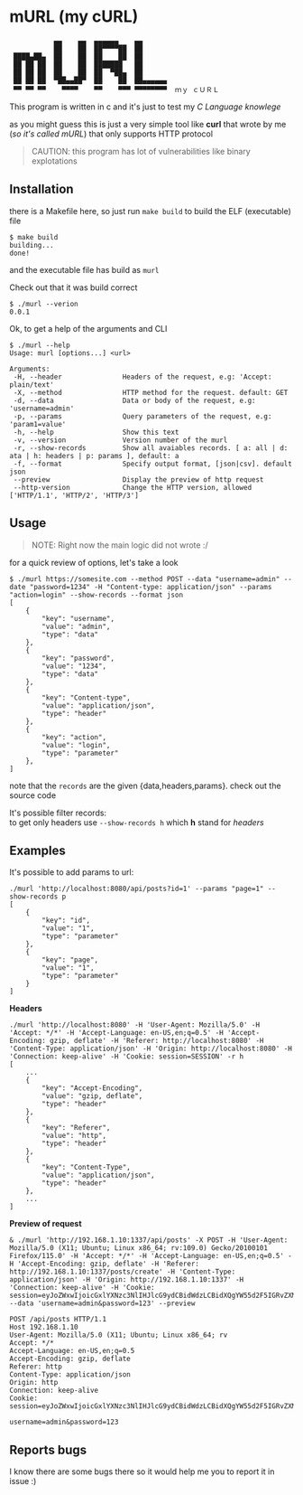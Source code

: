 # mURL (my cURL)


```
           ▄▄    ▄▄  ▄▄▄▄▄▄    ▄▄       
           ██    ██  ██▀▀▀▀██  ██       
 ████▄██▄  ██    ██  ██    ██  ██       
 ██ ██ ██  ██    ██  ███████   ██       
 ██ ██ ██  ██    ██  ██  ▀██▄  ██       
 ██ ██ ██  ▀██▄▄██▀  ██    ██  ██▄▄▄▄▄▄ 
 ▀▀ ▀▀ ▀▀    ▀▀▀▀    ▀▀    ▀▀▀ ▀▀▀▀▀▀▀▀  ｍｙ ｃＵＲＬ

```

This program is written in c and it's just to test my *C Language knowlege*

as you might guess this is just a very simple tool like **curl** that wrote by me (*so it's called mURL*) that only supports HTTP protocol

>CAUTION: this program has lot of vulnerabilities like binary explotations

## Installation

there is a Makefile here, so just run `make build` to build the ELF (executable) file
```
$ make build
building...
done!
```

and the executable file has build as `murl`

Check out that it was build correct
```
$ ./murl --verion
0.0.1
```

Ok, to get a help of the arguments and CLI 
```
$ ./murl --help
Usage: murl [options...] <url>

Arguments:
 -H, --header               Headers of the request, e.g: 'Accept: plain/text'
 -X, --method               HTTP method for the request. default: GET
 -d, --data                 Data or body of the request, e.g: 'username=admin'
 -p, --params               Query parameters of the request, e.g: 'param1=value'
 -h, --help                 Show this text
 -v, --version              Version number of the murl
 -r, --show-records         Show all avaiables records. [ a: all | d: ata | h: headers | p: params ], default: a
 -f, --format               Specify output format, [json|csv]. default json
 --preview                  Display the preview of http request
 --http-version             Change the HTTP version, allowed ['HTTP/1.1', 'HTTP/2', 'HTTP/3']
```


## Usage

>NOTE: Right now the main logic did not wrote :/

for a quick review of options, let's take a look
```
$ ./murl https://somesite.com --method POST --data "username=admin" --date "password=1234" -H "Content-type: application/json" --params "action=login" --show-records --format json
[
    {
        "key": "username",
        "value": "admin",
        "type": "data"
    },
    {
        "key": "password",
        "value": "1234",
        "type": "data"
    },
    {
        "key": "Content-type",
        "value": "application/json",
        "type": "header"
    },
    {
        "key": "action",
        "value": "login",
        "type": "parameter"
    },
]
```

note that the `records` are the given {data,headers,params}. check out the source code

It's possible filter records:<br>to get only headers use `--show-records h` which **h** stand for *headers*

## Examples

It's possible to add params to url:
```
./murl 'http://localhost:8080/api/posts?id=1' --params "page=1" --show-records p
[
    {
        "key": "id",
        "value": "1",
        "type": "parameter"
    },
    {
        "key": "page",
        "value": "1",
        "type": "parameter"
    } 
]
```

**Headers**

```
./murl 'http://localhost:8080' -H 'User-Agent: Mozilla/5.0' -H 'Accept: */*' -H 'Accept-Language: en-US,en;q=0.5' -H 'Accept-Encoding: gzip, deflate' -H 'Referer: http://localhost:8080' -H 'Content-Type: application/json' -H 'Origin: http://localhost:8080' -H 'Connection: keep-alive' -H 'Cookie: session=SESSION' -r h
[
    ...
    {
        "key": "Accept-Encoding",
        "value": "gzip, deflate",
        "type": "header"
    },
    {
        "key": "Referer",
        "value": "http",
        "type": "header"
    },
    {
        "key": "Content-Type",
        "value": "application/json",
        "type": "header"
    },
    ...
]
```

**Preview of request**
``` 
& ./murl 'http://192.168.1.10:1337/api/posts' -X POST -H 'User-Agent: Mozilla/5.0 (X11; Ubuntu; Linux x86_64; rv:109.0) Gecko/20100101 Firefox/115.0' -H 'Accept: */*' -H 'Accept-Language: en-US,en;q=0.5' -H 'Accept-Encoding: gzip, deflate' -H 'Referer: http://192.168.1.10:1337/posts/create' -H 'Content-Type: application/json' -H 'Origin: http://192.168.1.10:1337' -H 'Connection: keep-alive' -H 'Cookie: session=eyJoZWxwIjoicGxlYXNzc3NlIHJlcG9ydCBidWdzLCBidXQgYW55d2F5IGRvZXMgbm90IG1hdHRlciA6KSJ9' --data 'username=admin&password=123' --preview

POST /api/posts HTTP/1.1
Host 192.168.1.10
User-Agent: Mozilla/5.0 (X11; Ubuntu; Linux x86_64; rv
Accept: */*
Accept-Language: en-US,en;q=0.5
Accept-Encoding: gzip, deflate
Referer: http
Content-Type: application/json
Origin: http
Connection: keep-alive
Cookie: session=eyJoZWxwIjoicGxlYXNzc3NlIHJlcG9ydCBidWdzLCBidXQgYW55d2F5IGRvZXMgbm90IG1hdHRlciA6KSJ9%

username=admin&password=123
```

## Reports bugs
I know there are some bugs there so it would help me you to report it in issue :)

